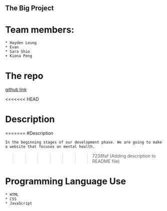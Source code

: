 ## **The Big Project**

# Team members:
```
* Hayden Leung
* Evan
* Sara Shio
+ Kiona Peng

```

# The repo 
[github link](https://github.com/Haydenleung/MDIA2109-BigProject)


<<<<<<< HEAD
# Description
=======
#Description
```
In the beginning stages of our development phase. We are going to make a website that focuses on mental health. 
```

>>>>>>> 7238faf (Adding description to README file)

# Programming Language Use
```
* HTML
* CSS
* JavaScript
```


